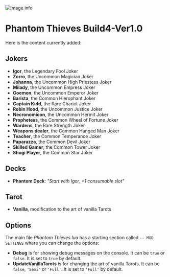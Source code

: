 ![image info](./assets/2x/modicon.png)
# Phantom Thieves Build4-Ver1.0
Here is the content currently added:

## Jokers
- **Igor**, the Legendary Fool Joker
- **Zorro**, the Uncommon Magician Joker
- **Johanna**, the Uncommon High Priestess Joker
- **Milady**, the Uncommon Empress Joker
- **Goemon**, the Uncommon Emperor Joker
- **Barista**, the Common Hierophant Joker
- **Captain Kidd**, the Rare Chariot Joker
- **Robin Hood**, the Uncommon Justice Joker
- **Necronomicon**, the Uncommon Hermit Joker
- **Prophetess**, the Common Wheel of Fortune Joker
- **Wardens**, the Rare Strength Joker
- **Weapons dealer**, the Common Hanged Man Joker
- **Teacher**, the Common Temperance Joker
- **Paparazza**, the Common Devil Joker
- **Skilled Gamer**, the Common Tower Joker
- **Shogi Player**, the Common Star Joker

## Decks
- **Phantom Deck**: *"Start with Igor, +1 consumable slot"*

## Tarot
- **Vanilla**, modification to the art of vanilla Tarots

## Options
The main file *Phantom Thieves.lua* has a starting section called `-- MOD SETTINGS` where you can change the options:  
- **Debug** is for showing debug messages on the console. It can be `true` or `false`. It is set to `true` by default.  
- **UpdateVanillaTarots** is for changing the art of vanilla Tarots. It can be `false`, `'Semi'` or `'Full'`. It is set to `'Full'` by default.

